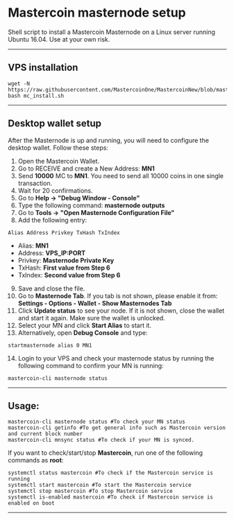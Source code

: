 # Mastercoin masternode setup
Shell script to install a Mastercoin Masternode on a Linux server running Ubuntu 16.04.
Use at your own risk.
***

## VPS installation
```
wget -N https://raw.githubusercontent.com/MastercoinOne/MastercoinNew/blob/master/mc_install.sh
bash mc_install.sh
```
***

## Desktop wallet setup

After the Masternode is up and running, you will need to configure the desktop wallet. Follow these steps:
1. Open the Mastercoin Wallet.
2. Go to RECEIVE and create a New Address: **MN1**
3. Send **10000** MC to **MN1**. You need to send all 10000 coins in one single transaction.
4. Wait for 20 confirmations.
5. Go to **Help -> "Debug Window - Console"**
6. Type the following command: **masternode outputs**
7. Go to  **Tools -> "Open Masternode Configuration File"**
8. Add the following entry:
```
Alias Address Privkey TxHash TxIndex
```
* Alias: **MN1**
* Address: **VPS_IP:PORT**
* Privkey: **Masternode Private Key**
* TxHash: **First value from Step 6**
* TxIndex:  **Second value from Step 6**
9. Save and close the file.
10. Go to **Masternode Tab**. If you tab is not shown, please enable it from: **Settings - Options - Wallet - Show Masternodes Tab**
11. Click **Update status** to see your node. If it is not shown, close the wallet and start it again. Make sure the wallet is unlocked.
12. Select your MN and click **Start Alias** to start it.
13. Alternatively, open **Debug Console** and type:
```
startmasternode alias 0 MN1
```
14. Login to your VPS and check your masternode status by running the following command to confirm your MN is running:
```
mastercoin-cli masternode status
```
***

## Usage:
```
mastercoin-cli masternode status #To check your MN status
mastercoin-cli getinfo #To get general info such as Mastercoin version and current block number
mastercoin-cli mnsync status #To check if your MN is synced.
```
If you want to check/start/stop **Mastercoin**, run one of the following commands as **root**:

```
systemctl status mastercoin #To check if the Mastercoin service is running
systemctl start mastercoin #To start the Mastercoin service
systemctl stop mastercoin #To stop Mastercoin service
systemctl is-enabled mastercoin #To check if Mastercoin service is enabled on boot
```
***
